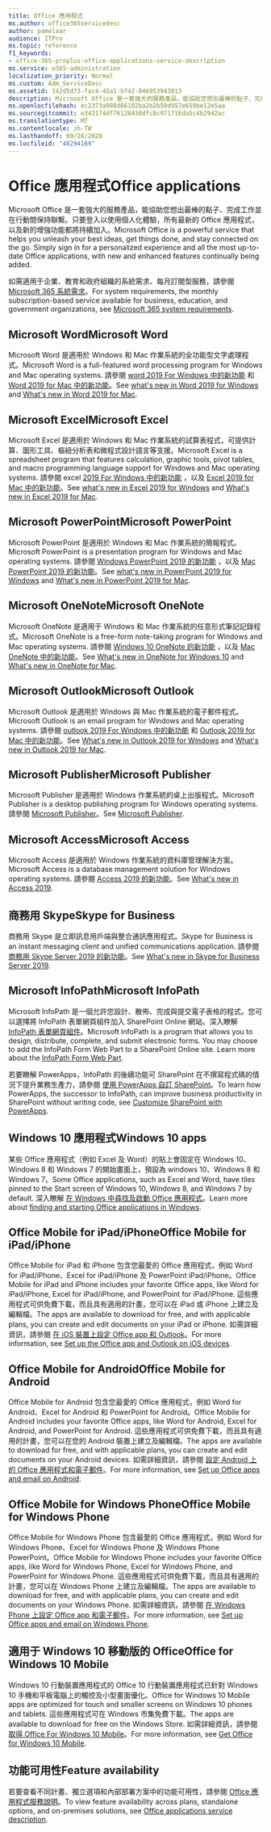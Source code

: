 ```yaml
---
title: Office 應用程式
ms.author: office365servicedesc
author: pamelaar
audience: ITPro
ms.topic: reference
f1_keywords:
- office-365-proplus-office-applications-service-description
ms.service: o365-administration
localization_priority: Normal
ms.custom: Adm_ServiceDesc
ms.assetid: 142d5d73-fac4-45a1-b742-846953943813
description: Microsoft Office 是一套強大的服務產品，能協助您想出最棒的點子、完成工作並在行動間保持聯繫。只要登入以使用個人化體驗，所有最新的 Office 應用程式，以及新的增強功能都將持續加入。
ms.openlocfilehash: ec2373a988d66102ba2b2b50d957e659be12e5aa
ms.sourcegitcommit: e342174df76128430dfc8c971716da5c4b2942ac
ms.translationtype: MT
ms.contentlocale: zh-TW
ms.lasthandoff: 09/28/2020
ms.locfileid: "48294169"
---
```

# <a name="office-applications"></a><span data-ttu-id="dcf28-104">Office 應用程式</span><span class="sxs-lookup"><span data-stu-id="dcf28-104">Office applications</span></span>

<span data-ttu-id="dcf28-p102">Microsoft Office 是一套強大的服務產品，能協助您想出最棒的點子、完成工作並在行動間保持聯繫。只要登入以使用個人化體驗，所有最新的 Office 應用程式，以及新的增強功能都將持續加入。</span><span class="sxs-lookup"><span data-stu-id="dcf28-p102">Microsoft Office is a powerful service that helps you unleash your best ideas, get things done, and stay connected on the go. Simply sign in for a personalized experience and all the most up-to-date Office applications, with new and enhanced features continually being added.</span></span>
  
<span data-ttu-id="dcf28-107">如需適用于企業、教育和政府組織的系統需求、每月訂閱型服務，請參閱 [Microsoft 365 系統需求](https://products.office.com/office-system-requirements/#Office365forBEG)。</span><span class="sxs-lookup"><span data-stu-id="dcf28-107">For system requirements, the monthly subscription-based service available for business, education, and government organizations, see [Microsoft 365 system requirements](https://products.office.com/office-system-requirements/#Office365forBEG).</span></span>
  
## <a name="microsoft-word"></a><span data-ttu-id="dcf28-108">Microsoft Word</span><span class="sxs-lookup"><span data-stu-id="dcf28-108">Microsoft Word</span></span>

<span data-ttu-id="dcf28-109">Microsoft Word 是適用於 Windows 和 Mac 作業系統的全功能型文字處理程式。</span><span class="sxs-lookup"><span data-stu-id="dcf28-109">Microsoft Word is a full-featured word processing program for Windows and Mac operating systems.</span></span> <span data-ttu-id="dcf28-110">請參閱 [word 2019 For Windows 中的新功能](https://support.office.com/article/what-s-new-in-word-2019-for-windows-d3d31e5e-2bb8-4433-80bb-08279beef4b3) 和 [Word 2019 for Mac 中的新功能](https://support.office.com/article/what-s-new-in-word-2019-for-mac-247e0cd4-a758-4b42-a157-42eb8853aef5)。</span><span class="sxs-lookup"><span data-stu-id="dcf28-110">See [what's new in Word 2019 for Windows](https://support.office.com/article/what-s-new-in-word-2019-for-windows-d3d31e5e-2bb8-4433-80bb-08279beef4b3) and [What's new in Word 2019 for Mac](https://support.office.com/article/what-s-new-in-word-2019-for-mac-247e0cd4-a758-4b42-a157-42eb8853aef5).</span></span>
  
## <a name="microsoft-excel"></a><span data-ttu-id="dcf28-111">Microsoft Excel</span><span class="sxs-lookup"><span data-stu-id="dcf28-111">Microsoft Excel</span></span>

<span data-ttu-id="dcf28-112">Microsoft Excel 是適用於 Windows 和 Mac 作業系統的試算表程式，可提供計算、圖形工具、樞紐分析表和微程式設計語言等支援。</span><span class="sxs-lookup"><span data-stu-id="dcf28-112">Microsoft Excel is a spreadsheet program that features calculation, graphic tools, pivot tables, and macro programming language support for Windows and Mac operating systems.</span></span> <span data-ttu-id="dcf28-113">請參閱 excel [2019 For Windows 中的新功能](https://support.office.com/article/what-s-new-in-excel-2019-for-windows-5a201203-1155-4055-82a5-82bf0994631f) ，以及 [Excel 2019 for Mac 中的新功能](https://support.office.com/article/what-s-new-in-excel-2019-for-mac-5ce129d3-9e5c-417f-9545-fb6f7b72674d)。</span><span class="sxs-lookup"><span data-stu-id="dcf28-113">See [what's new in Excel 2019 for Windows](https://support.office.com/article/what-s-new-in-excel-2019-for-windows-5a201203-1155-4055-82a5-82bf0994631f) and [What's new in Excel 2019 for Mac](https://support.office.com/article/what-s-new-in-excel-2019-for-mac-5ce129d3-9e5c-417f-9545-fb6f7b72674d).</span></span>
  
## <a name="microsoft-powerpoint"></a><span data-ttu-id="dcf28-114">Microsoft PowerPoint</span><span class="sxs-lookup"><span data-stu-id="dcf28-114">Microsoft PowerPoint</span></span>

<span data-ttu-id="dcf28-115">Microsoft PowerPoint 是適用於 Windows 和 Mac 作業系統的簡報程式。</span><span class="sxs-lookup"><span data-stu-id="dcf28-115">Microsoft PowerPoint is a presentation program for Windows and Mac operating systems.</span></span> <span data-ttu-id="dcf28-116">請參閱 [Windows PowerPoint 2019 的新功能](https://support.office.com/article/what-s-new-in-powerpoint-2019-for-windows-8355a56a-f643-42d2-8454-784fa9b3d109) ，以及 [Mac PowerPoint 2019 的新功能](https://support.office.com/article/what-s-new-in-powerpoint-2019-for-mac-5038ba79-48c5-40f0-adff-11489e5d6fed)。</span><span class="sxs-lookup"><span data-stu-id="dcf28-116">See [what's new in PowerPoint 2019 for Windows](https://support.office.com/article/what-s-new-in-powerpoint-2019-for-windows-8355a56a-f643-42d2-8454-784fa9b3d109) and [What's new in PowerPoint 2019 for Mac](https://support.office.com/article/what-s-new-in-powerpoint-2019-for-mac-5038ba79-48c5-40f0-adff-11489e5d6fed).</span></span>
  
## <a name="microsoft-onenote"></a><span data-ttu-id="dcf28-117">Microsoft OneNote</span><span class="sxs-lookup"><span data-stu-id="dcf28-117">Microsoft OneNote</span></span>

<span data-ttu-id="dcf28-118">Microsoft OneNote 是適用于 Windows 和 Mac 作業系統的任意形式筆記記錄程式。</span><span class="sxs-lookup"><span data-stu-id="dcf28-118">Microsoft OneNote is a free-form note-taking program for Windows and Mac operating systems.</span></span> <span data-ttu-id="dcf28-119">請參閱 [Windows 10 OneNote 的新功能](https://support.office.com/article/what-s-new-in-onenote-for-windows-10-1477d5de-f4fd-4943-b18a-ff17091161ea) ，以及 [Mac OneNote 中的新功能](https://support.office.com/article/see-what-s-new-in-onenote-for-mac-c82d3f15-252f-452a-89ba-e09fbe418829)。</span><span class="sxs-lookup"><span data-stu-id="dcf28-119">See [What's new in OneNote for Windows 10](https://support.office.com/article/what-s-new-in-onenote-for-windows-10-1477d5de-f4fd-4943-b18a-ff17091161ea) and [What's new in OneNote for Mac](https://support.office.com/article/see-what-s-new-in-onenote-for-mac-c82d3f15-252f-452a-89ba-e09fbe418829).</span></span>
  
## <a name="microsoft-outlook"></a><span data-ttu-id="dcf28-120">Microsoft Outlook</span><span class="sxs-lookup"><span data-stu-id="dcf28-120">Microsoft Outlook</span></span>

<span data-ttu-id="dcf28-121">Microsoft Outlook 是適用於 Windows 與 Mac 作業系統的電子郵件程式。</span><span class="sxs-lookup"><span data-stu-id="dcf28-121">Microsoft Outlook is an email program for Windows and Mac operating systems.</span></span> <span data-ttu-id="dcf28-122">請參閱 [outlook 2019 For Windows 中的新功能](https://support.office.com/article/what-s-new-in-outlook-2019-for-windows-0c64df36-0908-4ff6-a7fc-573a62800525) 和 [Outlook 2019 for Mac 中的新功能](https://support.office.com/article/what-s-new-in-outlook-2019-for-mac-05736033-f99e-4cb2-88aa-01e979b0736b)。</span><span class="sxs-lookup"><span data-stu-id="dcf28-122">See [What's new in Outlook 2019 for Windows](https://support.office.com/article/what-s-new-in-outlook-2019-for-windows-0c64df36-0908-4ff6-a7fc-573a62800525) and [What's new in Outlook 2019 for Mac](https://support.office.com/article/what-s-new-in-outlook-2019-for-mac-05736033-f99e-4cb2-88aa-01e979b0736b).</span></span>
  
## <a name="microsoft-publisher"></a><span data-ttu-id="dcf28-123">Microsoft Publisher</span><span class="sxs-lookup"><span data-stu-id="dcf28-123">Microsoft Publisher</span></span>

<span data-ttu-id="dcf28-124">Microsoft Publisher 是適用於 Windows 作業系統的桌上出版程式。</span><span class="sxs-lookup"><span data-stu-id="dcf28-124">Microsoft Publisher is a desktop publishing program for Windows operating systems.</span></span> <span data-ttu-id="dcf28-125">請參閱 [Microsoft Publisher](https://products.office.com/publisher)。</span><span class="sxs-lookup"><span data-stu-id="dcf28-125">See [Microsoft Publisher](https://products.office.com/publisher).</span></span>
  
## <a name="microsoft-access"></a><span data-ttu-id="dcf28-126">Microsoft Access</span><span class="sxs-lookup"><span data-stu-id="dcf28-126">Microsoft Access</span></span>

<span data-ttu-id="dcf28-127">Microsoft Access 是適用於 Windows 作業系統的資料庫管理解決方案。</span><span class="sxs-lookup"><span data-stu-id="dcf28-127">Microsoft Access is a database management solution for Windows operating systems.</span></span> <span data-ttu-id="dcf28-128">請參閱 [Access 2019 的新功能](https://support.office.com/article/what-s-new-in-access-2019-f52c5317-3494-4105-9c56-5a2abb8e0f87)。</span><span class="sxs-lookup"><span data-stu-id="dcf28-128">See [What's new in Access 2019](https://support.office.com/article/what-s-new-in-access-2019-f52c5317-3494-4105-9c56-5a2abb8e0f87).</span></span>
  
## <a name="skype-for-business"></a><span data-ttu-id="dcf28-129">商務用 Skype</span><span class="sxs-lookup"><span data-stu-id="dcf28-129">Skype for Business</span></span>

<span data-ttu-id="dcf28-130">商務用 Skype 是立即訊息用戶端與整合通訊應用程式。</span><span class="sxs-lookup"><span data-stu-id="dcf28-130">Skype for Business is an instant messaging client and unified communications application.</span></span> <span data-ttu-id="dcf28-131">請參閱 [商務用 Skype Server 2019 的新功能](https://docs.microsoft.com/skypeforbusiness/whats-new)。</span><span class="sxs-lookup"><span data-stu-id="dcf28-131">See [What's new in Skype for Business Server 2019](https://docs.microsoft.com/skypeforbusiness/whats-new).</span></span>
  
## <a name="microsoft-infopath"></a><span data-ttu-id="dcf28-132">Microsoft InfoPath</span><span class="sxs-lookup"><span data-stu-id="dcf28-132">Microsoft InfoPath</span></span>

<span data-ttu-id="dcf28-p111">Microsoft InfoPath 是一個允許您設計、散佈、完成與提交電子表格的程式。您可以選擇將 InfoPath 表單網頁組件加入 SharePoint Online 網站。深入瞭解 [InfoPath 表單網頁組件](https://go.microsoft.com/fwlink/p/?LinkId=271687)。</span><span class="sxs-lookup"><span data-stu-id="dcf28-p111">Microsoft InfoPath is a program that allows you to design, distribute, complete, and submit electronic forms. You may choose to add the InfoPath Form Web Part to a SharePoint Online site. Learn more about the [InfoPath Form Web Part](https://go.microsoft.com/fwlink/p/?LinkId=271687).</span></span>

<span data-ttu-id="dcf28-136">若要瞭解 PowerApps，InfoPath 的後續功能可 SharePoint 在不撰寫程式碼的情況下提升業務生產力，請參閱 [使用 PowerApps 自訂 SharePoint](https://powerapps.microsoft.com/infopath/)。</span><span class="sxs-lookup"><span data-stu-id="dcf28-136">To learn how PowerApps, the successor to InfoPath, can improve business productivity in SharePoint without writing code, see [Customize SharePoint with PowerApps](https://powerapps.microsoft.com/infopath/).</span></span>
  
## <a name="windows-10-apps"></a><span data-ttu-id="dcf28-137">Windows 10 應用程式</span><span class="sxs-lookup"><span data-stu-id="dcf28-137">Windows 10 apps</span></span>

<span data-ttu-id="dcf28-138">某些 Office 應用程式（例如 Excel 及 Word）的貼上會固定在 Windows 10、Windows 8 和 Windows 7 的開始畫面上，預設為 windows 10、Windows 8 和 Windows 7。</span><span class="sxs-lookup"><span data-stu-id="dcf28-138">Some Office applications, such as Excel and Word, have tiles pinned to the Start screen of Windows 10, Windows 8, and Windows 7 by default.</span></span> <span data-ttu-id="dcf28-139">深入瞭解 [在 Windows 中尋找及啟動 Office 應用程式](https://support.microsoft.com/office/907ce545-6ae8-459b-8d9d-de6764a635d6)。</span><span class="sxs-lookup"><span data-stu-id="dcf28-139">Learn more about [finding and starting Office applications in Windows](https://support.microsoft.com/office/907ce545-6ae8-459b-8d9d-de6764a635d6).</span></span>
  
## <a name="office-mobile-for-ipadiphone"></a><span data-ttu-id="dcf28-140">Office Mobile for iPad/iPhone</span><span class="sxs-lookup"><span data-stu-id="dcf28-140">Office Mobile for iPad/iPhone</span></span>

<span data-ttu-id="dcf28-141">Office Mobile for iPad 和 iPhone 包含您最愛的 Office 應用程式，例如 Word for iPad/iPhone、Excel for iPad/iPhone 及 PowerPoint iPad/iPhone。</span><span class="sxs-lookup"><span data-stu-id="dcf28-141">Office Mobile for iPad and iPhone includes your favorite Office apps, like Word for iPad/iPhone, Excel for iPad/iPhone, and PowerPoint for iPad/iPhone.</span></span> <span data-ttu-id="dcf28-142">這些應用程式可供免費下載，而且具有適用的計畫，您可以在 iPad 或 iPhone 上建立及編輯檔。</span><span class="sxs-lookup"><span data-stu-id="dcf28-142">The apps are available to download for free, and with applicable plans, you can create and edit documents on your iPad or iPhone.</span></span> <span data-ttu-id="dcf28-143">如需詳細資訊，請參閱 [在 iOS 裝置上設定 Office app 和 Outlook](https://support.microsoft.com/office/0402b37e-49c4-4419-a030-f34c2013041f)。</span><span class="sxs-lookup"><span data-stu-id="dcf28-143">For more information, see [Set up the Office app and Outlook on iOS devices](https://support.microsoft.com/office/0402b37e-49c4-4419-a030-f34c2013041f).</span></span>

## <a name="office-mobile-for-android"></a><span data-ttu-id="dcf28-144">Office Mobile for Android</span><span class="sxs-lookup"><span data-stu-id="dcf28-144">Office Mobile for Android</span></span>

<span data-ttu-id="dcf28-145">Office Mobile for Android 包含您最愛的 Office 應用程式，例如 Word for Android、Excel for Android 和 PowerPoint for Android。</span><span class="sxs-lookup"><span data-stu-id="dcf28-145">Office Mobile for Android includes your favorite Office apps, like Word for Android, Excel for Android, and PowerPoint for Android.</span></span> <span data-ttu-id="dcf28-146">這些應用程式可供免費下載，而且具有適用的計畫，您可以在您的 Android 裝置上建立及編輯檔。</span><span class="sxs-lookup"><span data-stu-id="dcf28-146">The apps are available to download for free, and with applicable plans, you can create and edit documents on your Android devices.</span></span> <span data-ttu-id="dcf28-147">如需詳細資訊，請參閱 [設定 Android 上的 Office 應用程式和電子郵件](https://support.office.com/article/6ef2ebf2-fc2d-474a-be4a-5a801365c87f)。</span><span class="sxs-lookup"><span data-stu-id="dcf28-147">For more information, see [Set up Office apps and email on Android](https://support.office.com/article/6ef2ebf2-fc2d-474a-be4a-5a801365c87f).</span></span>

## <a name="office-mobile-for-windows-phone"></a><span data-ttu-id="dcf28-148">Office Mobile for Windows Phone</span><span class="sxs-lookup"><span data-stu-id="dcf28-148">Office Mobile for Windows Phone</span></span>

<span data-ttu-id="dcf28-149">Office Mobile for Windows Phone 包含最愛的 Office 應用程式，例如 Word for Windows Phone、Excel for Windows Phone 及 Windows Phone PowerPoint。</span><span class="sxs-lookup"><span data-stu-id="dcf28-149">Office Mobile for Windows Phone includes your favorite Office apps, like Word for Windows Phone, Excel for Windows Phone, and PowerPoint for Windows Phone.</span></span> <span data-ttu-id="dcf28-150">這些應用程式可供免費下載，而且具有適用的計畫，您可以在 Windows Phone 上建立及編輯檔。</span><span class="sxs-lookup"><span data-stu-id="dcf28-150">The apps are available to download for free, and with applicable plans, you can create and edit documents on your Windows Phone.</span></span> <span data-ttu-id="dcf28-151">如需詳細資訊，請參閱 [在 Windows Phone 上設定 Office app 和電子郵件](https://support.office.com/article/9bccc8b8-a321-4d0d-a45e-6e06a3438e43)。</span><span class="sxs-lookup"><span data-stu-id="dcf28-151">For more information, see [Set up Office apps and email on Windows Phone](https://support.office.com/article/9bccc8b8-a321-4d0d-a45e-6e06a3438e43).</span></span>

## <a name="office-for-windows-10-mobile"></a><span data-ttu-id="dcf28-152">適用于 Windows 10 移動版的 Office</span><span class="sxs-lookup"><span data-stu-id="dcf28-152">Office for Windows 10 Mobile</span></span>

<span data-ttu-id="dcf28-153">Windows 10 行動裝置應用程式的 Office 10 行動裝置應用程式已針對 Windows 10 手機和平板電腦上的觸控及小型畫面優化。</span><span class="sxs-lookup"><span data-stu-id="dcf28-153">Office for Windows 10 Mobile apps are optimized for touch and smaller screens on Windows 10 phones and tablets.</span></span> <span data-ttu-id="dcf28-154">這些應用程式可在 Windows 市集免費下載。</span><span class="sxs-lookup"><span data-stu-id="dcf28-154">The apps are available to download for free on the Windows Store.</span></span> <span data-ttu-id="dcf28-155">如需詳細資訊，請參閱 [取得 Office For Windows 10 Mobile](https://products.office.com/mobile/office-mobile-apps-for-windows)。</span><span class="sxs-lookup"><span data-stu-id="dcf28-155">For more information, see [Get Office for Windows 10 Mobile](https://products.office.com/mobile/office-mobile-apps-for-windows).</span></span>
  
## <a name="feature-availability"></a><span data-ttu-id="dcf28-156">功能可用性</span><span class="sxs-lookup"><span data-stu-id="dcf28-156">Feature availability</span></span>

<span data-ttu-id="dcf28-157">若要查看不同計畫、獨立選項和內部部署方案中的功能可用性，請參閱 [Office 應用程式服務說明](office-applications-service-description.md)。</span><span class="sxs-lookup"><span data-stu-id="dcf28-157">To view feature availability across plans, standalone options, and on-premises solutions, see [Office applications service description](office-applications-service-description.md).</span></span>
  